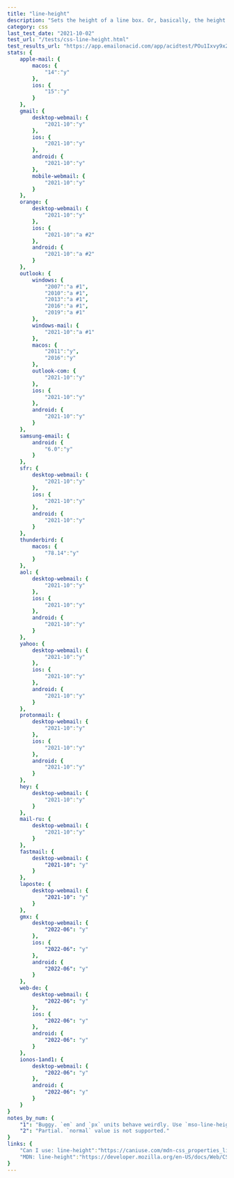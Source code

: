 ```yaml
---
title: "line-height"
description: "Sets the height of a line box. Or, basically, the height of a line of text."
category: css
last_test_date: "2021-10-02"
test_url: "/tests/css-line-height.html"
test_results_url: "https://app.emailonacid.com/app/acidtest/POu1Ixvy9x2XUtzmwlFPA4Lx8DDVhRpGvraSjEmf9DnDG/list"
stats: {
    apple-mail: {
        macos: {
            "14":"y"
        },
        ios: {
            "15":"y"
        }
    },
    gmail: {
        desktop-webmail: {
            "2021-10":"y"
        },
        ios: {
            "2021-10":"y"
        },
        android: {
            "2021-10":"y"
        },
        mobile-webmail: {
            "2021-10":"y"
        }
    },
    orange: {
        desktop-webmail: {
            "2021-10":"y"
        },
        ios: {
            "2021-10":"a #2"
        },
        android: {
            "2021-10":"a #2"
        }
    },
    outlook: {
        windows: {
            "2007":"a #1",
            "2010":"a #1",
            "2013":"a #1",
            "2016":"a #1",
            "2019":"a #1"
        },
        windows-mail: {
            "2021-10":"a #1"
        },
        macos: {
            "2011":"y",
            "2016":"y"
        },
        outlook-com: {
            "2021-10":"y"
        },
        ios: {
            "2021-10":"y"
        },
        android: {
            "2021-10":"y"
        }
    },
    samsung-email: {
        android: {
            "6.0":"y"
        }
    },
    sfr: {
        desktop-webmail: {
            "2021-10":"y"
        },
        ios: {
            "2021-10":"y"
        },
        android: {
            "2021-10":"y"
        }
    },
    thunderbird: {
        macos: {
            "78.14":"y"
        }
    },
    aol: {
        desktop-webmail: {
            "2021-10":"y"
        },
        ios: {
            "2021-10":"y"
        },
        android: {
            "2021-10":"y"
        }
    },
    yahoo: {
        desktop-webmail: {
            "2021-10":"y"
        },
        ios: {
            "2021-10":"y"
        },
        android: {
            "2021-10":"y"
        }
    },
    protonmail: {
        desktop-webmail: {
            "2021-10":"y"
        },
        ios: {
            "2021-10":"y"
        },
        android: {
            "2021-10":"y"
        }
    },
    hey: {
        desktop-webmail: {
            "2021-10":"y"
        }
    },
    mail-ru: {
        desktop-webmail: {
            "2021-10":"y"
        }
    },
    fastmail: {
        desktop-webmail: {
            "2021-10": "y"
        }
    },
    laposte: {
        desktop-webmail: {
            "2021-10": "y"
        }
    },
    gmx: {
        desktop-webmail: {
            "2022-06": "y"
        },
        ios: {
            "2022-06": "y"
        },
        android: {
            "2022-06": "y"
        }
    },
    web-de: {
        desktop-webmail: {
            "2022-06": "y"
        },
        ios: {
            "2022-06": "y"
        },
        android: {
            "2022-06": "y"
        }
    },
    ionos-1and1: {
        desktop-webmail: {
            "2022-06": "y"
        },
        android: {
            "2022-06": "y"
        }
    }
}
notes_by_num: {
    "1": "Buggy. `em` and `px` units behave weirdly. Use `mso-line-height-rule:exactly`.",
    "2": "Partial. `normal` value is not supported."
}
links: {
    "Can I use: line-height":"https://caniuse.com/mdn-css_properties_line-height",
    "MDN: line-height":"https://developer.mozilla.org/en-US/docs/Web/CSS/line-height"
}
---
```

